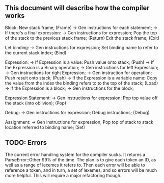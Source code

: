 ## This document will describe how the compiler works

Block:
	New stack frame; (Frame)
	-> Gen instructions for each statement;
	-> If there's a final expression:
		-> Gen instructions for expression;
		Pop the top of the stack to the previous stack frame; (Return)
	Exit the stack frame; (Exit)

Let binding:
	-> Gen instructions for expression;
	Set binding name to refer to the current stack index; (Bind)

Expression:
	-> If Expression is a value:
		Push value onto stack; (Push)
	-> If the Expression is a Binary operation;
		-> Gen instructions for left Expression;
		-> Gen instructions for right Expression;
		-> Gen instruction for operation;
		Push result onto stack; (Push)
	-> If the Expression is a variable name:
		Copy the value from the index the binding refers to to the top of the stack; (Load)
	-> If the Expression is a block;
		-> Gen instructions for the block;

Expression Statement:
	-> Gen instructions for expression;
	Pop top value off the stack (into oblivion); (Pop)

Debug:
	-> Gen instructions for expression;
	Debug instructions; (Debug)

Assignment:
	-> Gen instructions for expression;
	Pop top of stack to stack location referred to binding name; (Set)

## TODO: Errors

The current error handling system for the compiler sucks. It returns a ParseError::Other 99% of the time. The plan is to give each token an ID, as well as a range of
lexemes it refers to. Then each error will be able to reference a token, and in turn, a set of lexemes, and so errors will be much more helpful. This will require a major refactoring though.